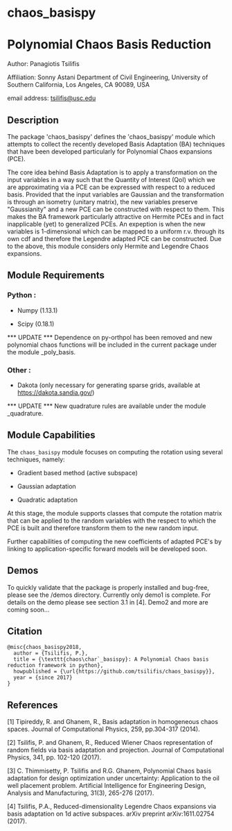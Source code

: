 # chaos_basispy
Polynomial Chaos Basis Reduction
=================================

Author:       Panagiotis Tsilifis

Affiliation:  Sonny Astani Department of Civil Engineering, 
              University of Southern California, Los Angeles, CA 90089, USA

email address: tsilifis@usc.edu

Description
-----------

The package 'chaos_basispy' defines the 'chaos_basispy' module which attempts to 
collect the recently developed Basis Adaptation (BA) techniques that have been developed 
particularly for Polynomial Chaos expansions (PCE). 

The core idea behind Basis Adaptation is to apply a transformation on the input variables
in a way such that the Quantity of Interest (QoI) which we are approximating via a PCE can
be expressed with respect to a reduced basis. Provided that the input variables are Gaussian
and the transformation is through an isometry (unitary matrix), the new variables preserve 
"Gaussianity" and a new PCE can be constructed with respect to them. This makes the BA 
framework particularly attractive on Hermite PCEs and in fact inapplicable (yet) to 
generalized PCEs. An expeption is when the new variables is 1-dimensional which can be mapped
to a uniform r.v. through its own cdf and therefore the Legendre adapted PCE can be constructed.
Due to the above, this module considers only Hermite and Legendre Chaos expansions.

Module Requirements
-------------------
### Python :

- Numpy (1.13.1)

- Scipy (0.18.1)

*** UPDATE *** Dependence on py-orthpol has been removed and new polynomial chaos functions will be included in the current package under the module _poly_basis.


### Other :

- Dakota (only necessary for generating sparse grids, available at https://dakota.sandia.gov/) 

*** UPDATE *** New quadrature rules are available under the module _quadrature.  

Module Capabilities
-------------------

The `chaos_basispy` module focuses on computing the rotation using several techniques, namely:

- Gradient based method (active subspace)

- Gaussian adaptation

- Quadratic adaptation 

At this stage, the module supports classes that compute the rotation matrix that can be applied to the random variables with the respect to which the PCE is built and therefore transform them to the new random input. 

Further capabilities of computing the new coefficients of adapted PCE's by linking to application-specific forward models will be developed soon.

Demos
-----

To quickly validate that the package is properly installed and bug-free, please see the /demos directory. Currently only demo1 is complete. For details on the demo please see section 3.1 in [4]. Demo2 and more are coming soon...

Citation
--------
      
    @misc{chaos_basispy2018,
      author = {Tsilifis, P.},
      title = {\texttt{chaos\char`_basispy}: A Polynomial Chaos basis reduction framework in python},
      howpublished = {\url{https://github.com/tsilifis/chaos_basispy}},
      year = {since 2017} 
    }

References
----------

[1] Tipireddy, R. and Ghanem, R., Basis adaptation in homogeneous chaos spaces. Journal of Computational Physics, 259, pp.304-317 (2014).

[2] Tsilifis, P. and Ghanem, R., Reduced Wiener Chaos representation of random fields via basis adaptation and projection. Journal of Computational Physics, 341, pp. 102-120 (2017).

[3] C. Thimmisetty, P. Tsilifis and R.G. Ghanem, Polynomial Chaos basis adaptation for design optimization under uncertainty: Application to the oil well placement problem. Artificial Intelligence for Engineering Design, Analysis and Manufacturing, 31(3), 265-276 (2017).

[4] Tsilifis, P.A., Reduced-dimensionality Legendre Chaos expansions via basis adaptation on 1d active subspaces. arXiv preprint arXiv:1611.02754 (2017).
